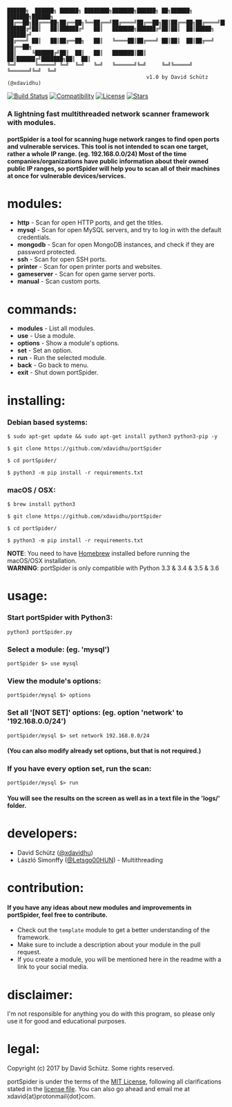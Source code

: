 
    ██████╗  ██████╗ ██████╗ ████████╗███████╗██████╗ ██╗██████╗ ███████╗██████╗
    ██╔══██╗██╔═══██╗██╔══██╗╚══██╔══╝██╔════╝██╔══██╗██║██╔══██╗██╔════╝██╔══██╗
    ██████╔╝██║   ██║██████╔╝   ██║   ███████╗██████╔╝██║██║  ██║█████╗  ██████╔╝
    ██╔═══╝ ██║   ██║██╔══██╗   ██║   ╚════██║██╔═══╝ ██║██║  ██║██╔══╝  ██╔══██╗
    ██║     ╚██████╔╝██║  ██║   ██║   ███████║██║     ██║██████╔╝███████╗██║  ██║
    ╚═╝      ╚═════╝ ╚═╝  ╚═╝   ╚═╝   ╚══════╝╚═╝     ╚═╝╚═════╝ ╚══════╝╚═╝  ╚═╝
                                                 v1.0 by David Schütz (@xdavidhu)
[![Build Status](https://travis-ci.org/xdavidhu/portSpider.svg?branch=master)](https://travis-ci.org/xdavidhu/portSpider)
[![Compatibility](https://img.shields.io/badge/python-3.3%2C%203.4%2C%203.5%2C%203.6-brightgreen.svg)](https://github.com/xdavidhu/portSpider)
[![License](https://img.shields.io/badge/license-MIT-blue.svg)](https://github.com/xdavidhu/portSpider/blob/master/LICENSE)
[![Stars](https://img.shields.io/github/stars/xdavidhu/portSpider.svg)](https://github.com/xdavidhu/portSpider)
<h3>A lightning fast multithreaded network scanner framework with modules.</h3>
<h4>portSpider is a tool for scanning huge network ranges to find open ports and vulnerable services. This tool is not intended to scan one target, rather a whole IP range. (eg. 192.168.0.0/24) Most of the time companies/organizations have public information about their owned public IP ranges, so portSpider will help you to scan all of their machines at once for vulnerable devices/services.</h4>

# modules:
  * **http** - Scan for open HTTP ports, and get the titles.<br>
  * **mysql** - Scan for open MySQL servers, and try to log in with the default credentials.<br>
  * **mongodb** - Scan for open MongoDB instances, and check if they are password protected.<br>
  * **ssh** - Scan for open SSH ports.<br>
  * **printer** - Scan for open printer ports and websites.<br>
  * **gameserver** - Scan for open game server ports.<br>
  * **manual** - Scan custom ports.<br>

# commands:
  * **modules** - List all modules.<br>
  * **use** - Use a module.<br>
  * **options** - Show a module's options.<br>
  * **set** - Set an option.<br>
  * **run** - Run the selected module.<br>
  * **back** - Go back to menu.<br>
  * **exit** - Shut down portSpider.<br>

# installing:

  <h3>Debian based systems:</h3>

```
$ sudo apt-get update && sudo apt-get install python3 python3-pip -y

$ git clone https://github.com/xdavidhu/portSpider

$ cd portSpider/

$ python3 -m pip install -r requirements.txt
```

  <h3>macOS / OSX:</h3>

```
$ brew install python3

$ git clone https://github.com/xdavidhu/portSpider

$ cd portSpider/

$ python3 -m pip install -r requirements.txt
```
**NOTE**: You need to have [Homebrew](http://brew.sh/) installed before running the macOS/OSX installation.<br>
**WARNING**: portSpider is only compatible with Python 3.3 & 3.4 & 3.5 & 3.6

# usage:

  <h3>Start portSpider with Python3:</h3>

```
python3 portSpider.py
```

  <h3>Select a module: (eg. 'mysql')</h3>

```
portSpider $> use mysql
```

  <h3>View the module's options:</h3>

```
portSpider/mysql $> options
```

  <h3>Set all '[NOT SET]' options: (eg. option 'network' to '192.168.0.0/24')</h3>

```
portSpider/mysql $> set network 192.168.0.0/24
```

  <h4>(You can also modify already set options, but that is not required.)</h4>

  <h3>If you have every option set, run the scan:</h3>

```
portSpider/mysql $> run
```

  <h4>You will see the results on the screen as well as in a text file in the 'logs/' folder.</h4>


# developers:
  * David Schütz ([@xdavidhu](https://twitter.com/xdavidhu))
  * László Simonffy ([@Letsgo00HUN](https://twitter.com/Letsgo00HUN)) - Multithreading

# contribution:
  <h4>If you have any ideas about new modules and improvements in portSpider, feel free to contribute.</h4>
  
  * Check out the `template` module to get a better understanding of the framework.<br>
  * Make sure to include a description about your module in the pull request.<br>
  * If you create a module, you will be mentioned here in the readme with a link to your social media.

# disclaimer:
  I'm not responsible for anything you do with this program, so please only use it for good and educational purposes.

# legal:
  Copyright (c) 2017 by David Schütz. Some rights reserved.

  portSpider is under the terms of the [MIT License](https://www.tldrlegal.com/l/mit), following all clarifications stated in the [license file](https://github.com/xdavidhu/portSpider/blob/master/LICENSE). You can also go ahead and email me at xdavid{at}protonmail{dot}com.
